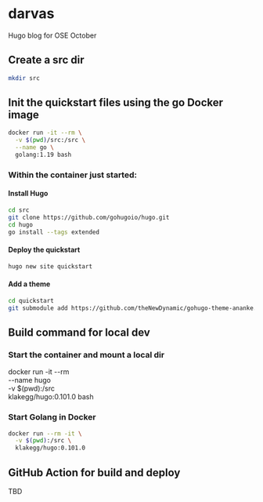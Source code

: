 # darvas

Hugo blog for OSE October

## Create a src dir

```bash
mkdir src
```

## Init the quickstart files using the go Docker image

```bash
docker run -it --rm \
  -v $(pwd)/src:/src \
  --name go \                                                    
  golang:1.19 bash
```
### Within the container just started:

#### Install Hugo

```bash
cd src
git clone https://github.com/gohugoio/hugo.git
cd hugo
go install --tags extended
```

#### Deploy the quickstart

```bash
hugo new site quickstart
```

#### Add a theme

```bash
cd quickstart
git submodule add https://github.com/theNewDynamic/gohugo-theme-ananke.git themes/ananke
```

## Build command for local dev

### Start the container and mount a local dir

docker run -it --rm \
  --name hugo \
  -v $(pwd):/src \
  klakegg/hugo:0.101.0 bash

### Start Golang in Docker

```bash
docker run --rm -it \
  -v $(pwd):/src \
  klakegg/hugo:0.101.0
```

## GitHub Action for build and deploy

TBD

